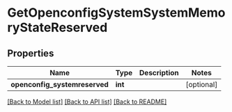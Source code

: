 # GetOpenconfigSystemSystemMemoryStateReserved

## Properties
Name | Type | Description | Notes
------------ | ------------- | ------------- | -------------
**openconfig_systemreserved** | **int** |  | [optional] 

[[Back to Model list]](../README.md#documentation-for-models) [[Back to API list]](../README.md#documentation-for-api-endpoints) [[Back to README]](../README.md)


